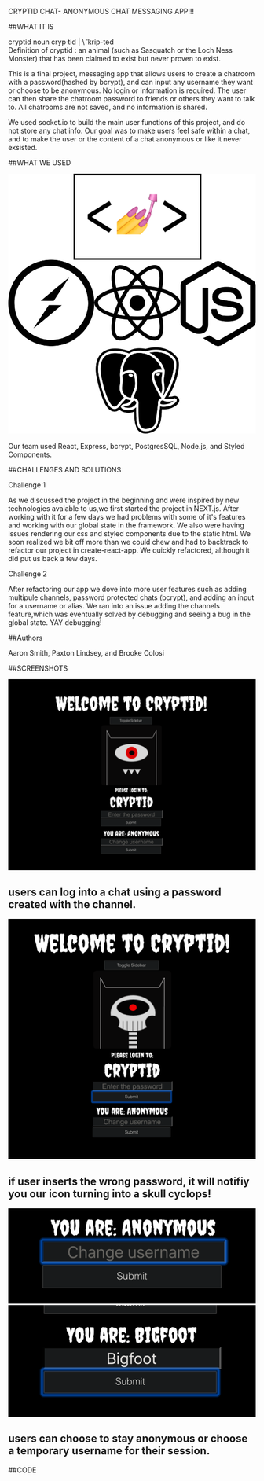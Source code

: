 CRYPTID CHAT- ANONYMOUS CHAT MESSAGING APP!!!


##WHAT IT IS 

cryptid noun
cryp·​tid | \ ˈkrip-təd\
Definition of cryptid
: an animal (such as Sasquatch or the Loch Ness Monster) that has been claimed to exist but never proven to exist.

This is a final project, messaging app that allows users to create a chatroom with a password(hashed by bcrypt), and can input any username they want or choose to be anonymous. No login or information is required. The user can then share the chatroom password to friends or others they want to talk to. All chatrooms are not saved, and no information is shared. 

We used socket.io to build the main user functions of this project, and do not store any chat info. Our goal was to make users feel safe within a chat, and to make the user or the content of a chat anonymous or like it never exsisted. 

##WHAT WE USED 

![react](public/images/Group.png)

Our team used React, Express, bcrypt, PostgresSQL, Node.js, and Styled Components.

##CHALLENGES AND SOLUTIONS

Challenge 1

As we discussed the project in the beginning and were inspired by new technologies avaiable to us,we first started the project in NEXT.js. After working with it for a few days we had problems with some of it's features and working with our global state in the framework. We also were having issues rendering our css and styled components due to the static html. We soon realized we bit off more than we could chew and had to backtrack to refactor our project in create-react-app. We quickly refactored, although it did put us back a few days. 

Challenge 2

After refactoring our app we dove into more user features such as adding multipule channels, password protected chats (bcrypt), and adding an input for a username or alias. 
We ran into an issue adding the channels feature,which was eventually solved by debugging and seeing a bug in the global state. YAY debugging!

##Authors 

Aaron Smith, Paxton Lindsey, and Brooke Colosi 

##SCREENSHOTS

![react](public/images/LogOnPage.png)

## users can log into a chat using a password created with the channel.

![react](public/images/LogOnPage2.png)

## if user inserts the wrong password, it will notifiy you our icon turning into a skull cyclops!

![react](public/images/username1.png)
![react](public/images/username2.png)

## users can choose to stay anonymous or choose a temporary username for their session.

##CODE
